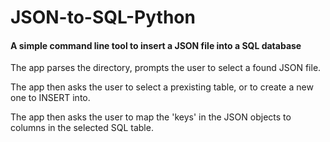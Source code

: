 # JSON-to-SQL-Python
#### A simple command line tool to insert a JSON file into a SQL database

The app parses the directory, prompts the user to select a found JSON file.

The app then asks the user to select a prexisting table, or to create a new one to INSERT into.

The app then asks the user to map the 'keys' in the JSON objects to columns in the selected SQL table.

